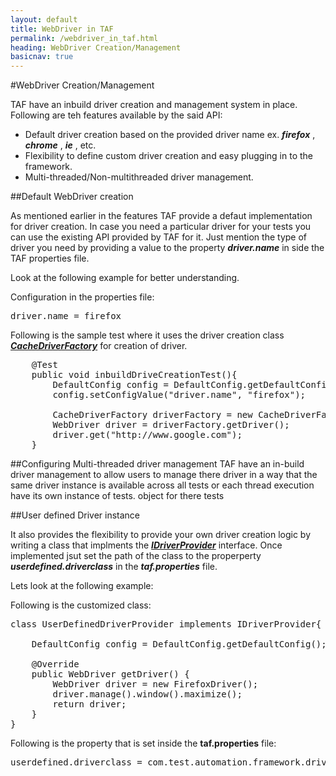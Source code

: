 ```yaml
---
layout: default
title: WebDriver in TAF
permalink: /webdriver_in_taf.html
heading: WebDriver Creation/Management
basicnav: true
---
```


#WebDriver Creation/Management

TAF have an inbuild driver creation and management system in place. Following are teh features available by the said API:
- Default driver creation based on the provided driver name ex. _**firefox**_ , _**chrome**_ , _**ie**_ , etc.
- Flexibility to define custom driver creation and easy plugging in to the framework.
- Multi-threaded/Non-multithreaded driver management.

##Default WebDriver creation

As mentioned earlier in the features TAF provide a defaut implementation for driver creation. In case you need a particular driver for your tests you can use the existing API provided by TAF for it. Just mention the type of driver you need by providing a value to the property _**driver.name**_ in side the TAF properties file.

Look at the following example for better understanding.

Configuration in the properties file:
<pre class="brush: plain;">
driver.name = firefox
</pre>

Following is the sample test where it uses the driver creation class [_**CacheDriverFactory**_]() for creation of driver.

<pre class="brush: java;">
	@Test
	public void inbuildDriveCreationTest(){
		DefaultConfig config = DefaultConfig.getDefaultConfig();
		config.setConfigValue("driver.name", "firefox");
		
		CacheDriverFactory driverFactory = new CacheDriverFactory();
		WebDriver driver = driverFactory.getDriver();
		driver.get("http://www.google.com");		
	}
</pre>

##Configuring Multi-threaded driver management
TAF have an in-build driver management to allow users to manage there driver in a way that the same driver instance is available across all tests or each thread execution have its own instance of tests. object for there tests


##User defined Driver instance

It also provides the flexibility to provide your own driver creation logic by writing a class that implments the [_**IDriverProvider**_]() interface. Once implemented jsut set the path of the class to the properperty _**userdefined.driverclass**_ in the _**taf.properties**_ file.

Lets look at the following example:

Following is the customized class:

<pre class="brush: java;">
class UserDefinedDriverProvider implements IDriverProvider{
	
	DefaultConfig config = DefaultConfig.getDefaultConfig();

	@Override
	public WebDriver getDriver() {
		WebDriver driver = new FirefoxDriver();
		driver.manage().window().maximize();
		return driver;
	}
}
</pre>

Following is the property that is set inside the **taf.properties** file:

<pre class="brush: plain;">
userdefined.driverclass = com.test.automation.framework.driver.UserDefinedDriverProvider
</pre>